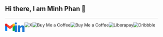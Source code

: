 ## Hi there, I am Minh Phan 👋

<!--
**minhpnh/minhpnh** is a ✨ _special_ ✨ repository because its `README.md` (this file) appears on your GitHub profile.

Here are some ideas to get you started:

- 🔭 I’m currently working on ...
- 🌱 I’m currently learning ...
- 👯 I’m looking to collaborate on ...
- 🤔 I’m looking for help with ...
- 💬 Ask me about ...
- 📫 How to reach me: ...
- 😄 Pronouns: ...
- ⚡ Fun fact: ...
-->
---

<a href="mailto:duongnguyen18@siggraph.org">
  <img height="32" align="left" alt="Mail" src="img/icons/gmail.png" />
</a>

<a href="https://www.linkedin.com/in/zach-nguyen">
  <img height="32" align="left" alt="LinkedIn" src="img/icons/linkedin.png" />
</a>

<a href="https://twitter.com/zach_duong">
  <img height="32" align="left" alt="X" src="img/icons/x.png" />
</a>

<a href="https://paypal.me/dnguy38">
  <img height="32" align="left" alt="Buy Me a Coffee" src="img/icons/paypal.png" />
</a>

<a href="https://www.buymeacoffee.com/cszach">
  <img height="32" align="left" alt="Buy Me a Coffee" src="img/icons/buymeacoffee.png" />
</a>

<a href="https://liberapay.com/cszach">
  <img height="32" align="left" alt="Liberapay" src="img/icons/liberapay.png" />
</a>

<a href="https://dribbble.com/cszach">
  <img height="32" align="left" alt="Dribbble" src="img/icons/dribbble.png" />
</a>
